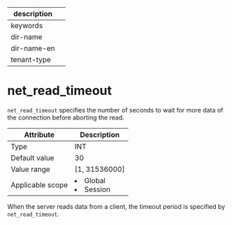 |description||
|---|---|
|keywords||
|dir-name||
|dir-name-en||
|tenant-type||

# net_read_timeout

`net_read_timeout` specifies the number of seconds to wait for more data of the connection before aborting the read.

| **Attribute** | **Description** |
|--------|------------------------------------------------------------------------------------------------------------|
| Type | INT |
| Default value | 30 |
| Value range | \[1, 31536000\] |
| Applicable scope | <li> Global   <li> Session |

When the server reads data from a client, the timeout period is specified by `net_read_timeout`.

